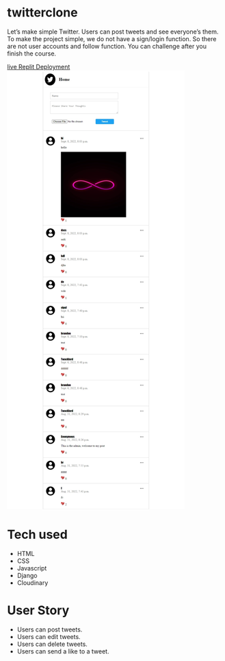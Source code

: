 # twitterclone
Let’s make simple Twitter. Users can post tweets and see everyone’s them.
To make the project simple, we do not have a sign/login function.
So there are not user accounts and follow function. You can challenge after you finish the course.

[live Replit Deployment](https://twitterclone-1.twacklord.repl.co)
<img src="https://github.com/Brandonryder33/twitterclone/blob/main/static/img/Web%20capture_12-9-2022_151411_twitter-clone-brandonryder.herokuapp.com.jpeg" alt="screenshot">     
# Tech used
* HTML
* CSS
* Javascript
* Django
* Cloudinary


# User Story
* Users can post tweets.
* Users can edit tweets.
* Users can delete tweets.
* Users can send a like to a tweet.
